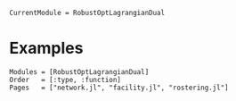 ```@meta
CurrentModule = RobustOptLagrangianDual
```

# Examples
```@autodocs
Modules = [RobustOptLagrangianDual]
Order   = [:type, :function]
Pages   = ["network.jl", "facility.jl", "rostering.jl"]
```
